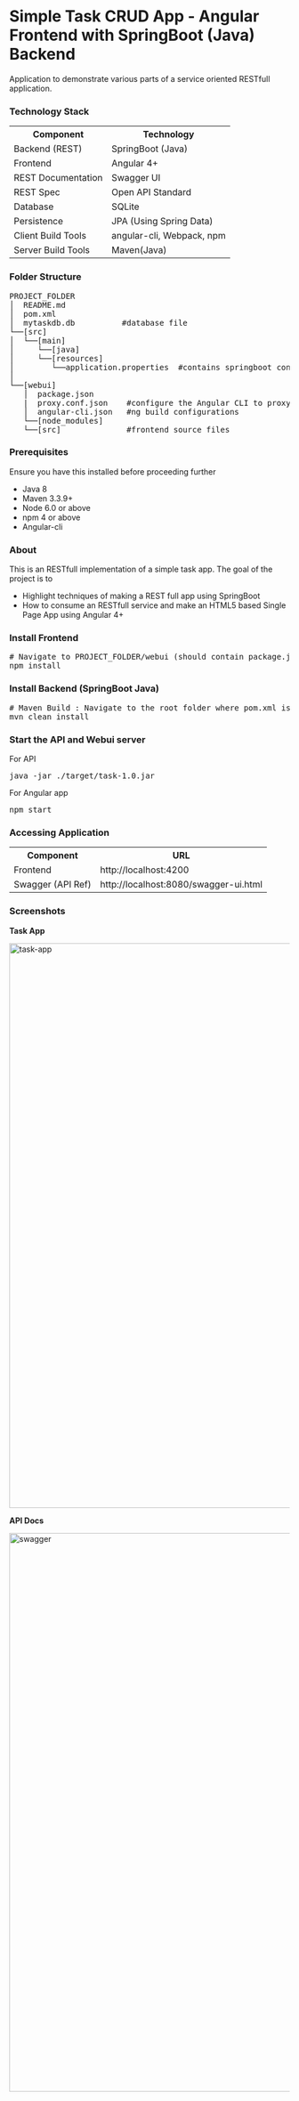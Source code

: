 # Simple Task CRUD App - Angular Frontend with SpringBoot (Java) Backend
Application to demonstrate various parts of a service oriented RESTfull application.
<h3>Technology Stack</h3>
<table>
<th>Component</th><th>Technology</th>
<tr>
<td>Backend (REST)</td><td>SpringBoot (Java)</td>
</tr>
<tr>
<td>Frontend</td><td>Angular 4+</td>
</tr>
<tr>
<td>REST Documentation</td><td>Swagger UI</td>
</tr>
<tr>
<td>REST Spec</td><td>Open API Standard</td>
</tr>
<tr>
<td>Database</td><td>SQLite</td>
</tr>
<tr>
<td>Persistence</td><td>JPA (Using Spring Data)</td>
</tr>
<tr>
<td>Client Build Tools</td><td>angular-cli, Webpack, npm</td>
</tr>
<tr>
<td>Server Build Tools</td><td>Maven(Java) </td>
</tr>
</table>
<h3>Folder Structure</h3>
<pre>
PROJECT_FOLDER
│  README.md
│  pom.xml           
│  mytaskdb.db          #database file
└──[src]      
│  └──[main]      
│     └──[java]      
│     └──[resources]    
│        └──application.properties  #contains springboot configurations 
│
└──[webui]
   │  package.json
   |  proxy.conf.json    #configure the Angular CLI to proxy API calls to backend server.
   │  angular-cli.json   #ng build configurations
   └──[node_modules]
   └──[src]              #frontend source files
</pre>
<h3>Prerequisites</h3>
Ensure you have this installed before proceeding further
<ul>
<li>Java 8</li>
<li>Maven 3.3.9+</li>
<li>Node 6.0 or above</li>
<li>npm 4 or above</li>
<li>Angular-cli</li>
</ul>
<h3>About</h3>
This is an RESTfull implementation of a simple task app. The goal of the project is to
<ul>
<li>Highlight techniques of making a REST full app using SpringBoot</li>
<li>How to consume an RESTfull service and make an HTML5 based Single Page App using Angular 4+</li>
</ul>
<h3>Install Frontend</h3>
<pre>
# Navigate to PROJECT_FOLDER/webui (should contain package.json )
npm install
</pre>
<h3>Install Backend (SpringBoot Java)</h3>
<pre>
# Maven Build : Navigate to the root folder where pom.xml is present 
mvn clean install
</pre>
<h3>Start the API and Webui server</h3>
<p>For API</p>
<pre>
java -jar ./target/task-1.0.jar
</pre>
<p>For Angular app</p>
<pre>
npm start
</pre>
<h3>Accessing Application</h3>
<table>
<th>Component</th><th>URL</th>
<tr><td>Frontend</td><td>http://localhost:4200</td></tr>
<tr><td>Swagger (API Ref)</td><td>http://localhost:8080/swagger-ui.html</td></tr>
</table>
<h3>Screenshots</h3>
<p><strong>Task App</strong></p>
<img width="1015" alt="task-app" src="https://user-images.githubusercontent.com/1982291/27088427-354f4a72-508a-11e7-8601-7147be5d3cee.png">
<p><strong>API Docs</strong></p>
<img width="1004" alt="swagger" src="https://user-images.githubusercontent.com/1982291/27088462-4aba2170-508a-11e7-91cb-b86a798aa8fa.png">
